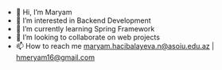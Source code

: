 - 👋 Hi, I’m Maryam
- 👀 I’m interested in Backend Development
- 🌱 I’m currently learning Spring Framework
- 💞️ I’m looking to collaborate on web projects
- 📫 How to reach me maryam.hacibalayeva.n@asoiu.edu.az | hmeryam16@gmail.com
